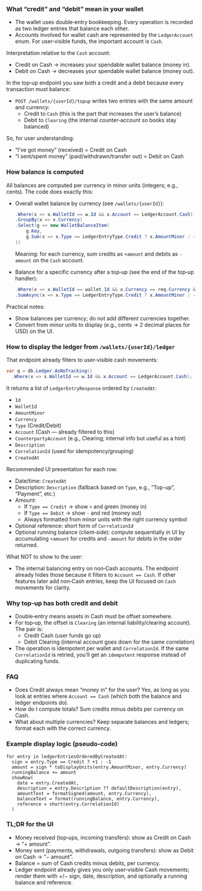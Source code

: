 ### What “credit” and “debit” mean in your wallet
- The wallet uses double‑entry bookkeeping. Every operation is recorded as two ledger entries that balance each other.
- Accounts involved for wallet cash are represented by the `LedgerAccount` enum. For user‑visible funds, the important account is `Cash`.

Interpretation relative to the `Cash` account:
- Credit on Cash → increases your spendable wallet balance (money in).
- Debit on Cash → decreases your spendable wallet balance (money out).

In the top‑up endpoint you saw both a credit and a debit because every transaction must balance:
- `POST /wallets/{userId}/topup` writes two entries with the same amount and currency:
    - Credit to `Cash` (this is the part that increases the user’s balance)
    - Debit to `Clearing` (the internal counter‑account so books stay balanced)

So, for user understanding:
- “I’ve got money” (received) = Credit on Cash
- “I sent/spent money” (paid/withdrawn/transfer out) = Debit on Cash

### How balance is computed
All balances are computed per currency in minor units (integers; e.g., cents). The code does exactly this:

- Overall wallet balance by currency (see `/wallets/{userId}`):
  ```csharp
  .Where(x => x.WalletId == w.Id && x.Account == LedgerAccount.Cash)
  .GroupBy(x => x.Currency)
  .Select(g => new WalletBalanceItem(
      g.Key,
      g.Sum(x => x.Type == LedgerEntryType.Credit ? x.AmountMinor : -x.AmountMinor)
  ))
  ```
  Meaning: for each currency, sum credits as `+amount` and debits as `-amount` on the `Cash` account.

- Balance for a specific currency after a top‑up (see the end of the top‑up handler):
  ```csharp
  .Where(x => x.WalletId == wallet.Id && x.Currency == req.Currency && x.Account == cash)
  .SumAsync(x => x.Type == LedgerEntryType.Credit ? x.AmountMinor : -x.AmountMinor);
  ```

Practical notes:
- Show balances per currency; do not add different currencies together.
- Convert from minor units to display (e.g., cents → 2 decimal places for USD) on the UI.

### How to display the ledger from `/wallets/{userId}/ledger`
That endpoint already filters to user‑visible cash movements:
```csharp
var q = db.Ledger.AsNoTracking()
  .Where(x => x.WalletId == w.Id && x.Account == LedgerAccount.Cash);
```
It returns a list of `LedgerEntryResponse` ordered by `CreatedAt`:
- `Id`
- `WalletId`
- `AmountMinor`
- `Currency`
- `Type` (Credit/Debit)
- `Account` (Cash — already filtered to this)
- `CounterpartyAccount` (e.g., Clearing; internal info but useful as a hint)
- `Description`
- `CorrelationId` (used for idempotency/grouping)
- `CreatedAt`

Recommended UI presentation for each row:
- Date/time: `CreatedAt`
- Description: `Description` (fallback based on `Type`, e.g., “Top-up”, “Payment”, etc.)
- Amount:
    - If `Type == Credit` → show `+` and green (money in)
    - If `Type == Debit` → show `-` and red (money out)
    - Always formatted from minor units with the right currency symbol
- Optional reference: short form of `CorrelationId`
- Optional running balance (client‑side): compute sequentially in UI by accumulating `+amount` for credits and `-amount` for debits in the order returned.

What NOT to show to the user:
- The internal balancing entry on non‑Cash accounts. The endpoint already hides those because it filters to `Account == Cash`. If other features later add non‑Cash entries, keep the UI focused on `Cash` movements for clarity.

### Why top‑up has both credit and debit
- Double‑entry means assets in Cash must be offset somewhere.
- For top‑up, the offset is `Clearing` (an internal liability/clearing account). The pair is:
    - Credit Cash (user funds go up)
    - Debit Clearing (internal account goes down for the same correlation)
- The operation is idempotent per wallet and `CorrelationId`. If the same `CorrelationId` is retried, you’ll get an `idempotent` response instead of duplicating funds.

### FAQ
- Does Credit always mean “money in” for the user? Yes, as long as you look at entries where `Account == Cash` (which both the balance and ledger endpoints do).
- How do I compute totals? Sum credits minus debits per currency on Cash.
- What about multiple currencies? Keep separate balances and ledgers; format each with the correct currency.

### Example display logic (pseudo‑code)
```pseudo
for entry in ledgerEntriesOrderedByCreatedAt:
  sign = entry.Type == Credit ? +1 : -1
  amount = sign * toDisplayUnits(entry.AmountMinor, entry.Currency)
  runningBalance += amount
  showRow(
    date = entry.CreatedAt,
    description = entry.Description ?? defaultDescription(entry),
    amountText = formatSigned(amount, entry.Currency),
    balanceText = format(runningBalance, entry.Currency),
    reference = short(entry.CorrelationId)
  )
```

### TL;DR for the UI
- Money received (top‑ups, incoming transfers): show as Credit on Cash → “+ amount”.
- Money sent (payments, withdrawals, outgoing transfers): show as Debit on Cash → “− amount”.
- Balance = sum of Cash credits minus debits, per currency.
- Ledger endpoint already gives you only user‑visible Cash movements; render them with +/− sign, date, description, and optionally a running balance and reference.